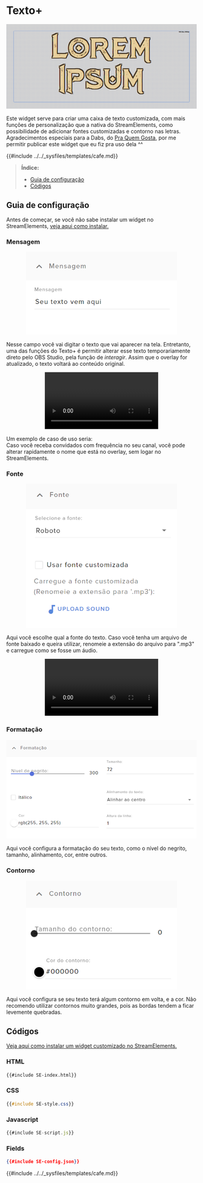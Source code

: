 # Texto+

![Prévia do widget](preview.png)

Este widget serve para criar uma caixa de texto customizada, com mais funções de personalização que a nativa do StreamElements, como possibilidade de adicionar fontes customizadas e contorno nas letras.  
Agradecimentos especiais para a Dabs, do [Pra Quem Gosta](https://www.youtube.com/c/PraQuemGosta), por me permitir publicar este widget que eu fiz pra uso dela ^^  

{{#include ../../_sysfiles/templates/cafe.md}}




> **Índice:**  
> - [Guia de configuração](#guia-de-configuração)
> - [Códigos](#códigos)




## Guia de configuração

Antes de começar, se você não sabe instalar um widget no StreamElements, [veja aqui como instalar.](../instrucoes/main.md)




### Mensagem

<p align="center"><img src="./guia1.png" width="400px"></p>

Nesse campo você vai digitar o texto que vai aparecer na tela. Entretanto, uma das funções do Texto+ é permitir alterar esse texto temporariamente direto pelo OBS Studio, pela função de _interagir_. Assim que o overlay for atualizado, o texto voltará ao conteúdo original.

<p align="center"><video src="./guia2.webm" controls></video></p> 

Um exemplo de caso de uso seria:  
Caso você receba convidados com frequência no seu canal, você pode alterar rapidamente o nome que está no overlay, sem logar no StreamElements. 




### Fonte

<p align="center"><img src="./guia3.png" width="400px"></p>

Aqui você escolhe qual a fonte do texto. Caso você tenha um arquivo de fonte baixado e queira utilizar, renomeie a extensão do arquivo para ".mp3" e carregue como se fosse um áudio.

<p align="center"><video src="./guia4.webm" controls></video></p>




### Formatação

<p align="center"><img src="./guia5.png" width="600px"></p>

Aqui você configura a formatação do seu texto, como o nível do negrito, tamanho, alinhamento, cor, entre outros.




### Contorno

<p align="center"><img src="./guia6.png" width="400px"></p>

Aqui você configura se seu texto terá algum contorno em volta, e a cor. Não recomendo utilizar contornos muito grandes, pois as bordas tendem a ficar levemente quebradas.




## Códigos

[Veja aqui como instalar um widget customizado no StreamElements.](../instrucoes/main.md)

### HTML
```html
{{#include SE-index.html}}
```

### CSS
```css
{{#include SE-style.css}}
```

### Javascript
```javascript
{{#include SE-script.js}}
```

### Fields
```json
{{#include SE-config.json}}
```

{{#include ../../_sysfiles/templates/cafe.md}}